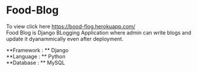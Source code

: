 # Food-Blog   <br />
To view click here https://bood-flog.herokuapp.com/  <br />
Food Blog is Django BLogging Application where admin can write blogs and update it dyanammically even after deployment.  <br />



**Framework : **  Django   <br />
**Language : ** Python  <br />
**Database : **  MySQL
